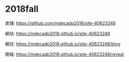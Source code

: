 # 2018fall
倉儲: https://github.com/mdecadp2018/site-40623248

網站: https://mdecadp2018.github.io/site-40623248

網誌: https://mdecadp2018.github.io/site-40623248/blog

簡報: https://mdecadp2018.github.io/site-40623248/reveal

